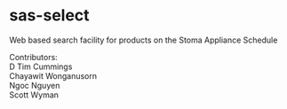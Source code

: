 # sas-select
Web based search facility for products on the Stoma Appliance Schedule

Contributors:
<br>
D Tim Cummings
<br>
Chayawit Wonganusorn
<br>
Ngoc Nguyen
<br>
Scott Wyman
